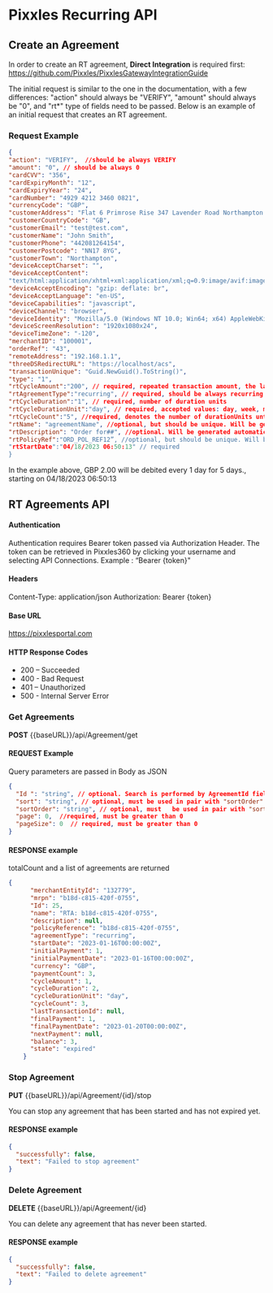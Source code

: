 # Pixxles Recurring API
## Create an Agreement
In order to create an RT agreement, **Direct Integration** is required first: https://github.com/Pixxles/PixxlesGatewayIntegrationGuide

The initial request is similar to the one in the documentation, with a few differences: "action" should always be "VERIFY", "amount" should always be "0", and "rt*" type of fields need to be passed. Below is an example of an initial request that creates an RT agreement.

### Request Example
```json
{
"action": "VERIFY",  //should be always VERIFY
"amount": "0", // should be always 0
"cardCVV": "356",
"cardExpiryMonth": "12",
"cardExpiryYear": "24",
"cardNumber": "4929 4212 3460 0821",
"currencyCode": "GBP",
"customerAddress": "Flat 6 Primrose Rise 347 Lavender Road Northampton GB",
"customerCountryCode": "GB",
"customerEmail": "test@test.com",
"customerName": "John Smith",
"customerPhone": "442081264154",
"customerPostcode": "NN17 8YG",
"customerTown": "Northampton",
"deviceAcceptCharset": "",
"deviceAcceptContent":
"text/html:application/xhtml+xml:application/xml;q=0.9:image/avif:image/webp:image/apng:*/*;q=0.8:application/signed-exchange;v=b3;q=0.9",
"deviceAcceptEncoding": "gzip: deflate: br",
"deviceAcceptLanguage": "en-US",
"deviceCapabilities": "javascript",
"deviceChannel": "browser",
"deviceIdentity": "Mozilla/5.0 (Windows NT 10.0; Win64; x64) AppleWebKit/537.36 (KHTML: like Gecko) Chrome/95.0.4638.54 Safari/537.36",
"deviceScreenResolution": "1920x1080x24",
"deviceTimeZone": "-120",
"merchantID": "100001",
"orderRef": "43",
"remoteAddress": "192.168.1.1",
"threeDSRedirectURL": "https://localhost/acs",
"transactionUnique": "Guid.NewGuid().ToString()",
"type": "1",
"rtCycleAmount":"200", // required, repeated transaction amount, the last two digits are always decimal places, so in this example it is 2.00
"rtAgreementType":"recurring", // required, should be always recurring
"rtCycleDuration":"1", // required, number of duration units
"rtCycleDurationUnit":"day", // required, accepted values: day, week, month, year
"rtCycleCount":"5", //required, denotes the number of durationUnits until the agremeent is completed; put 0 if Agreement should never end
"rtName": "agreementName", //optional, but should be unique. Will be generated automatically if doesn't contain a value
"rtDescription": "Order for##", //optional. Will be generated automaticly if doesn't contain a value
"rtPolicyRef":"ORD_POL_REF12”, //optional, but should be unique. Will be generated automaticly if doesn't contain a value
"rtStartDate":"04/18/2023 06:50:13" // required
}
```

In the example above, GBP 2.00 will be debited every 1 day for 5 days., starting on 04/18/2023 06:50:13

## RT Agreements API

#### Authentication
Authentication requires Bearer token passed via Authorization Header. The token can be retrieved in Pixxles360 by clicking your username and selecting API Connections.
Example : “Bearer {token}"

#### Headers
Content-Type: application/json
Authorization: Bearer {token}

#### Base URL
https://pixxlesportal.com

#### HTTP Response Codes
- 200 – Succeeded
- 400 - Bad Request
- 401 – Unauthorized
- 500 - Internal Server Error

### Get Agreements
**POST** {{baseURL}}/api/Agreement/get
#### REQUEST Example
Query parameters are passed in Body as JSON
```json
{
  "Id ": "string", // optional. Search is performed by AgreementId field, using Contains method   
  "sort": "string", // optional, must be used in pair with "sortOrder". Pass a field name to be used for sorting
  "sortOrder": "string", // optional, must   be used in pair with "sort" parameter. Must be “asc” or “desc”.
  "page": 0,  //required, must be greater than 0
  "pageSize": 0  // required, must be greater than 0
}
```
#### RESPONSE example
totalCount and a list of agreements are returned
```json
{
      "merchantEntityId": "132779",
      "mrpn": "b18d-c815-420f-0755",
      "Id": 25,
      "name": "RTA: b18d-c815-420f-0755",
      "description": null,
      "policyReference": "b18d-c815-420f-0755",
      "agreementType": "recurring",
      "startDate": "2023-01-16T00:00:00Z",
      "initialPayment": 1,
      "initialPaymentDate": "2023-01-16T00:00:00Z",
      "currency": "GBP",
      "paymentCount": 3,
      "cycleAmount": 1,
      "cycleDuration": 2,
      "cycleDurationUnit": "day",
      "cycleCount": 3,
      "lastTransactionId": null,
      "finalPayment": 1,
      "finalPaymentDate": "2023-01-20T00:00:00Z",
      "nextPayment": null,
      "balance": 3,
      "state": "expired"
    }
```

### Stop Agreement
**PUT** {{baseURL}}/api/Agreement/{id}/stop

You can stop any agreement that has been started and has not expired yet.
#### RESPONSE example
```json
{
  "successfully": false,
  "text": "Failed to stop agreement"
}
```

### Delete Agreement
**DELETE** {{baseURL}}/api/Agreement/{id}

You can delete any agreement that has never been started. 
#### RESPONSE example
```json
{
  "successfully": false,
  "text": "Failed to delete agreement"
}
```
